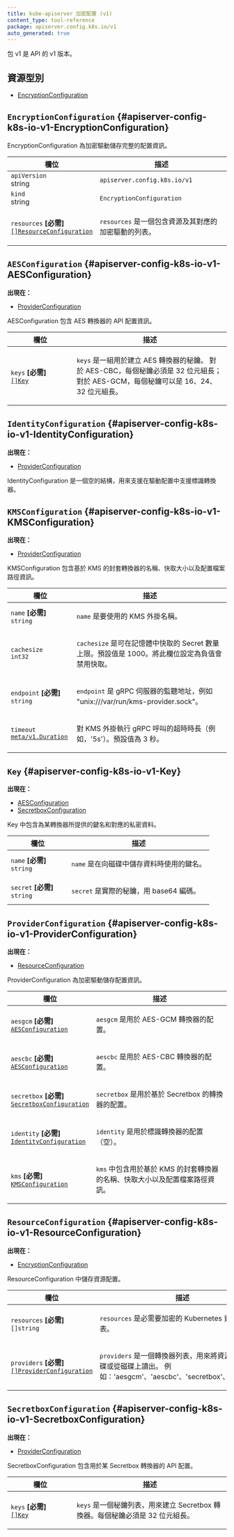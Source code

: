 ```yaml
---
title: kube-apiserver 加密配置 (v1)
content_type: tool-reference
package: apiserver.config.k8s.io/v1
auto_generated: true
---
```


<!--
title: kube-apiserver Encryption Configuration (v1)
content_type: tool-reference
package: apiserver.config.k8s.io/v1
auto_generated: true
-->

<p><!--Package v1 is the v1 version of the API.-->
包 v1 是 API 的 v1 版本。</p>

<!--
## Resource Types
-->
## 資源型別

- [EncryptionConfiguration](#apiserver-config-k8s-io-v1-EncryptionConfiguration)

## `EncryptionConfiguration`     {#apiserver-config-k8s-io-v1-EncryptionConfiguration}

<p><!--EncryptionConfiguration stores the complete configuration for encryption providers.-->
EncryptionConfiguration 為加密驅動儲存完整的配置資訊。
</p>

<table class="table">
<thead><tr><th width="30%"><!--Field-->欄位</th><th><!--Description-->描述</th></tr></thead>
<tbody>

<tr><td><code>apiVersion</code><br/>string</td><td><code>apiserver.config.k8s.io/v1</code></td></tr>
<tr><td><code>kind</code><br/>string</td><td><code>EncryptionConfiguration</code></td></tr>
<tr><td><code>resources</code> <B>[必需]</B><br/>
<a href="#apiserver-config-k8s-io-v1-ResourceConfiguration"><code>[]ResourceConfiguration</code></a>
</td>
<td>
   <p><!--resources is a list containing resources, and their corresponding encryption providers.-->
   <code>resources</code> 是一個包含資源及其對應的加密驅動的列表。
   </p>
</td>
</tr>
</tbody>
</table>

## `AESConfiguration`     {#apiserver-config-k8s-io-v1-AESConfiguration}

<!--
**Appears in:**
-->
**出現在：**

- [ProviderConfiguration](#apiserver-config-k8s-io-v1-ProviderConfiguration)

<p><!--AESConfiguration contains the API configuration for an AES transformer.-->
AESConfiguration 包含 AES 轉換器的 API 配置資訊。
</p>

<table class="table">
<thead><tr><th width="30%"><!--Field-->欄位</th><th><!--Description-->描述</th></tr></thead>
<tbody>

<tr><td><code>keys</code> <B>[必需]</B><br/>
<a href="#apiserver-config-k8s-io-v1-Key"><code>[]Key</code></a>
</td>
<td>
   <p><!--keys is a list of keys to be used for creating the AES transformer.
Each key has to be 32 bytes long for AES-CBC and 16, 24 or 32 bytes for AES-GCM.-->
   <code>keys</code> 是一組用於建立 AES 轉換器的秘鑰。
   對於 AES-CBC，每個秘鑰必須是 32 位元組長；對於 AES-GCM，每個秘鑰可以是 16、24、32 位元組長。
   </p>
</td>
</tr>
</tbody>
</table>

## `IdentityConfiguration`     {#apiserver-config-k8s-io-v1-IdentityConfiguration}

<!--
**Appears in:**
-->
**出現在：**

- [ProviderConfiguration](#apiserver-config-k8s-io-v1-ProviderConfiguration)

<p><!--IdentityConfiguration is an empty struct to allow identity transformer in provider configuration.-->
IdentityConfiguration 是一個空的結構，用來支援在驅動配置中支援標識轉換器。
</p>

## `KMSConfiguration`     {#apiserver-config-k8s-io-v1-KMSConfiguration}

<!--
**Appears in:**
-->
**出現在：**

- [ProviderConfiguration](#apiserver-config-k8s-io-v1-ProviderConfiguration)

<p><!--KMSConfiguration contains the name, cache size and path to configuration file for a KMS based envelope transformer.-->
KMSConfiguration 包含基於 KMS 的封套轉換器的名稱、快取大小以及配置檔案路徑資訊。
</p>

<table class="table">
<thead><tr><th width="30%"><!--Field-->欄位</th><th><!--Description-->描述</th></tr></thead>
<tbody>

<tr><td><code>name</code> <B>[必需]</B><br/>
<code>string</code>
</td>
<td>
   <p><!--name is the name of the KMS plugin to be used.-->
   <code>name</code> 是要使用的 KMS 外掛名稱。
   </p>
</td>
</tr>
<tr><td><code>cachesize</code><br/>
<code>int32</code>
</td>
<td>
   <p><!--cachesize is the maximum number of secrets which are cached in memory. The default value is 1000.  Set to a negative value to disable caching.-->
   <code>cachesize</code> 是可在記憶體中快取的 Secret 數量上限。預設值是 1000。將此欄位設定為負值會禁用快取。
   </p>
</td>
</tr>
<tr><td><code>endpoint</code> <B>[必需]</B><br/>
<code>string</code>
</td>
<td>
   <p><!--endpoint is the gRPC server listening address, for example &quot;unix:///var/run/kms-provider.sock&quot;.-->
   <code>endpoint</code> 是 gRPC 伺服器的監聽地址，例如 &quot;unix:///var/run/kms-provider.sock&quot;。
   </p>
</td>
</tr>
<tr><td><code>timeout</code><br/>
<a href="https://pkg.go.dev/k8s.io/apimachinery/pkg/apis/meta/v1#Duration"><code>meta/v1.Duration</code></a>
</td>
<td>
   <p><!--timeout for gRPC calls to kms-plugin (ex. 5s). The default is 3 seconds.-->
   對 KMS 外掛執行 gRPC 呼叫的超時時長（例如，'5s'）。預設值為 3 秒。
   </p>
</td>
</tr>
</tbody>
</table>

## `Key`     {#apiserver-config-k8s-io-v1-Key}

<!--
**Appears in:**
-->
**出現在：**

- [AESConfiguration](#apiserver-config-k8s-io-v1-AESConfiguration)
- [SecretboxConfiguration](#apiserver-config-k8s-io-v1-SecretboxConfiguration)

<p><!--Key contains name and secret of the provided key for a transformer.-->
Key 中包含為某轉換器所提供的鍵名和對應的私密資料。
</p>

<table class="table">
<thead><tr><th width="30%"><!--Field-->欄位</th><th><!--Description-->描述</th></tr></thead>
<tbody>

<tr><td><code>name</code> <B>[必需]</B><br/>
<code>string</code>
</td>
<td>
   <p><!--name is the name of the key to be used while storing data to disk.-->
   <code>name</code> 是在向磁碟中儲存資料時使用的鍵名。
   </p>
</td>
</tr>
<tr><td><code>secret</code> <B>[必需]</B><br/>
<code>string</code>
</td>
<td>
   <p><!--secret is the actual key, encoded in base64.-->
   <code>secret</code> 是實際的秘鑰，用 base64 編碼。
   </p>
</td>
</tr>
</tbody>
</table>

## `ProviderConfiguration`     {#apiserver-config-k8s-io-v1-ProviderConfiguration}

<!--
**Appears in:**
-->
**出現在：**

- [ResourceConfiguration](#apiserver-config-k8s-io-v1-ResourceConfiguration)

<p><!--ProviderConfiguration stores the provided configuration for an encryption provider.-->
ProviderConfiguration 為加密驅動儲存配置資訊。
</p>

<table class="table">
<thead><tr><th width="30%"><!--Field-->欄位</th><th><!--Description-->描述</th></tr></thead>
<tbody>

<tr><td><code>aesgcm</code> <B>[必需]</B><br/>
<a href="#apiserver-config-k8s-io-v1-AESConfiguration"><code>AESConfiguration</code></a>
</td>
<td>
   <p><!--aesgcm is the configuration for the AES-GCM transformer.-->
   <code>aesgcm</code> 是用於 AES-GCM 轉換器的配置。
   </p>
</td>
</tr>
<tr><td><code>aescbc</code> <B>[必需]</B><br/>
<a href="#apiserver-config-k8s-io-v1-AESConfiguration"><code>AESConfiguration</code></a>
</td>
<td>
   <p><!--aescbc is the configuration for the AES-CBC transformer.-->
   <code>aescbc</code> 是用於 AES-CBC 轉換器的配置。
   </p>
</td>
</tr>
<tr><td><code>secretbox</code> <B>[必需]</B><br/>
<a href="#apiserver-config-k8s-io-v1-SecretboxConfiguration"><code>SecretboxConfiguration</code></a>
</td>
<td>
   <p><!--secretbox is the configuration for the Secretbox based transformer.-->
   <code>secretbox</code> 是用於基於 Secretbox 的轉換器的配置。
   </p>
</td>
</tr>
<tr><td><code>identity</code> <B>[必需]</B><br/>
<a href="#apiserver-config-k8s-io-v1-IdentityConfiguration"><code>IdentityConfiguration</code></a>
</td>
<td>
   <p><!--identity is the (empty) configuration for the identity transformer.-->
   <code>identity</code> 是用於標識轉換器的配置（空）。
   </p>
</td>
</tr>
<tr><td><code>kms</code> <B>[必需]</B><br/>
<a href="#apiserver-config-k8s-io-v1-KMSConfiguration"><code>KMSConfiguration</code></a>
</td>
<td>
   <p><!--kms contains the name, cache size and path to configuration file for a KMS based envelope transformer.-->
   <code>kms</code> 中包含用於基於 KMS 的封套轉換器的名稱、快取大小以及配置檔案路徑資訊。
   </p>
</td>
</tr>
</tbody>
</table>

## `ResourceConfiguration`     {#apiserver-config-k8s-io-v1-ResourceConfiguration}

<!--
**Appears in:**
-->
**出現在：**

- [EncryptionConfiguration](#apiserver-config-k8s-io-v1-EncryptionConfiguration)

<p><!--ResourceConfiguration stores per resource configuration.-->
ResourceConfiguration 中儲存資源配置。
</p>

<table class="table">
<thead><tr><th width="30%"><!--Field-->欄位</th><th><!--Description-->描述</th></tr></thead>
<tbody>

<tr><td><code>resources</code> <B>[必需]</B><br/>
<code>[]string</code>
</td>
<td>
   <p><!--resources is a list of kubernetes resources which have to be encrypted.-->
   <code>resources</code> 是必需要加密的 Kubernetes 資源的列表。
   </p>
</td>
</tr>
<tr><td><code>providers</code> <B>[必需]</B><br/>
<a href="#apiserver-config-k8s-io-v1-ProviderConfiguration"><code>[]ProviderConfiguration</code></a>
</td>
<td>
   <p><!--providers is a list of transformers to be used for reading and writing the resources to disk.  eg: aesgcm, aescbc, secretbox, identity.-->
   <code>providers</code> 是一個轉換器列表，用來將資源寫入到磁碟或從磁碟上讀出。
   例如：'aesgcm'、'aescbc'、'secretbox'、'identity'。
   </p>
</td>
</tr>
</tbody>
</table>

## `SecretboxConfiguration`     {#apiserver-config-k8s-io-v1-SecretboxConfiguration}

<!--
**Appears in:**
-->
**出現在：**

- [ProviderConfiguration](#apiserver-config-k8s-io-v1-ProviderConfiguration)

<p><!--SecretboxConfiguration contains the API configuration for an Secretbox transformer.-->
SecretboxConfiguration 包含用於某 Secretbox 轉換器的 API 配置。
</p>


<table class="table">
<thead><tr><th width="30%"><!--Field-->欄位</th><th><!--Description-->描述</th></tr></thead>
<tbody>

<tr><td><code>keys</code> <B>[必需]</B><br/>
<a href="#apiserver-config-k8s-io-v1-Key"><code>[]Key</code></a>
</td>
<td>
   <p><!--keys is a list of keys to be used for creating the Secretbox transformer.
Each key has to be 32 bytes long.-->
   <code>keys</code> 是一個秘鑰列表，用來建立 Secretbox 轉換器。每個秘鑰必須是 32 位元組長。
   </p>
</td>
</tr>
</tbody>
</table>

